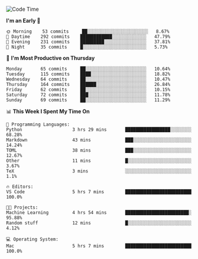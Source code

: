 <!--START_SECTION:waka-->
![Code Time](http://img.shields.io/badge/Code%20Time-361%20hrs%203%20mins-blue)

**I'm an Early 🐤** 

```text
🌞 Morning    53 commits     ██░░░░░░░░░░░░░░░░░░░░░░░   8.67% 
🌆 Daytime    292 commits    ████████████░░░░░░░░░░░░░   47.79% 
🌃 Evening    231 commits    █████████░░░░░░░░░░░░░░░░   37.81% 
🌙 Night      35 commits     █░░░░░░░░░░░░░░░░░░░░░░░░   5.73%

```
📅 **I'm Most Productive on Thursday** 

```text
Monday       65 commits     ██░░░░░░░░░░░░░░░░░░░░░░░   10.64% 
Tuesday      115 commits    ████░░░░░░░░░░░░░░░░░░░░░   18.82% 
Wednesday    64 commits     ██░░░░░░░░░░░░░░░░░░░░░░░   10.47% 
Thursday     164 commits    ██████░░░░░░░░░░░░░░░░░░░   26.84% 
Friday       62 commits     ██░░░░░░░░░░░░░░░░░░░░░░░   10.15% 
Saturday     72 commits     ███░░░░░░░░░░░░░░░░░░░░░░   11.78% 
Sunday       69 commits     ██░░░░░░░░░░░░░░░░░░░░░░░   11.29%

```


📊 **This Week I Spent My Time On** 

```text
💬 Programming Languages: 
Python                   3 hrs 29 mins       █████████████████░░░░░░░░   68.28% 
Markdown                 43 mins             ███░░░░░░░░░░░░░░░░░░░░░░   14.24% 
TOML                     38 mins             ███░░░░░░░░░░░░░░░░░░░░░░   12.67% 
Other                    11 mins             █░░░░░░░░░░░░░░░░░░░░░░░░   3.67% 
TeX                      3 mins              ░░░░░░░░░░░░░░░░░░░░░░░░░   1.1%

🔥 Editors: 
VS Code                  5 hrs 7 mins        █████████████████████████   100.0%

🐱‍💻 Projects: 
Machine Learning         4 hrs 54 mins       ████████████████████████░   95.88% 
Random stuff             12 mins             █░░░░░░░░░░░░░░░░░░░░░░░░   4.12%

💻 Operating System: 
Mac                      5 hrs 7 mins        █████████████████████████   100.0%

```


<!--END_SECTION:waka-->

